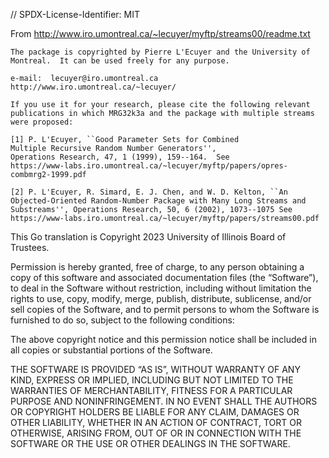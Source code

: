 // SPDX-License-Identifier: MIT

From http://www.iro.umontreal.ca/~lecuyer/myftp/streams00/readme.txt

	The package is copyrighted by Pierre L'Ecuyer and the University of
	Montreal.  It can be used freely for any purpose.

	e-mail:  lecuyer@iro.umontreal.ca
	http://www.iro.umontreal.ca/~lecuyer/

	If you use it for your research, please cite the following relevant
	publications in which MRG32k3a and the package with multiple streams
	were proposed:

	[1] P. L'Ecuyer, ``Good Parameter Sets for Combined
	Multiple Recursive Random Number Generators'',
	Operations Research, 47, 1 (1999), 159--164.  See
	https://www-labs.iro.umontreal.ca/~lecuyer/myftp/papers/opres-combmrg2-1999.pdf

	[2] P. L'Ecuyer, R. Simard, E. J. Chen, and W. D. Kelton, ``An
	Objected-Oriented Random-Number Package with Many Long Streams and
	Substreams'', Operations Research, 50, 6 (2002), 1073--1075 See
	https://www-labs.iro.umontreal.ca/~lecuyer/myftp/papers/streams00.pdf


This Go translation is Copyright 2023 University of Illinois Board of Trustees.

Permission is hereby granted, free of charge, to any person obtaining
a copy of this software and associated documentation files (the
“Software”), to deal in the Software without restriction, including
without limitation the rights to use, copy, modify, merge, publish,
distribute, sublicense, and/or sell copies of the Software, and to
permit persons to whom the Software is furnished to do so, subject to
the following conditions:

The above copyright notice and this permission notice shall be included
in all copies or substantial portions of the Software.

THE SOFTWARE IS PROVIDED “AS IS”, WITHOUT WARRANTY OF ANY KIND,
EXPRESS OR IMPLIED, INCLUDING BUT NOT LIMITED TO THE WARRANTIES OF
MERCHANTABILITY, FITNESS FOR A PARTICULAR PURPOSE AND NONINFRINGEMENT. IN
NO EVENT SHALL THE AUTHORS OR COPYRIGHT HOLDERS BE LIABLE FOR ANY CLAIM,
DAMAGES OR OTHER LIABILITY, WHETHER IN AN ACTION OF CONTRACT, TORT OR
OTHERWISE, ARISING FROM, OUT OF OR IN CONNECTION WITH THE SOFTWARE OR
THE USE OR OTHER DEALINGS IN THE SOFTWARE.
